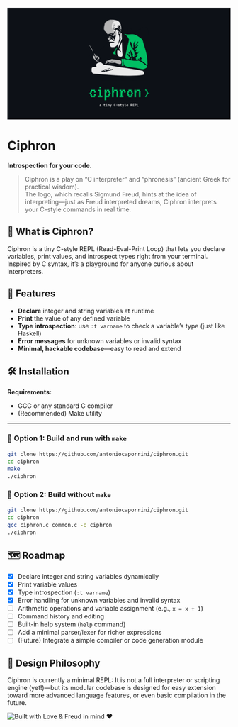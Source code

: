 <p align="center">
  <img src="./banner.png" alt="Ciphron Banner">
</p>

# Ciphron

**Introspection for your code.**

> Ciphron is a play on “C interpreter” and “phronesis” (ancient Greek for practical wisdom).  
> The logo, which recalls Sigmund Freud, hints at the idea of interpreting—just as Freud interpreted dreams, Ciphron interprets your C-style commands in real time.

## 🔎 What is Ciphron?

Ciphron is a tiny C-style REPL (Read-Eval-Print Loop) that lets you declare variables, print values, and introspect types right from your terminal. Inspired by C syntax, it’s a playground for anyone curious about interpreters.

## 🧠 Features

- **Declare** integer and string variables at runtime
- **Print** the value of any defined variable
- **Type introspection**: use `:t varname` to check a variable’s type (just like Haskell)
- **Error messages** for unknown variables or invalid syntax
- **Minimal, hackable codebase**—easy to read and extend

## 🛠️ Installation

**Requirements:**

- GCC or any standard C compiler
- (Recommended) Make utility

---

### 🔹 Option 1: Build and run with `make`

```bash
git clone https://github.com/antoniocaporrini/ciphron.git
cd ciphron
make
./ciphron
```

### 🔹 Option 2: Build without `make`

```bash
git clone https://github.com/antoniocaporrini/ciphron.git
cd ciphron
gcc ciphron.c common.c -o ciphron
./ciphron
```

## 🗺️ Roadmap

- [x] Declare integer and string variables dynamically
- [x] Print variable values
- [x] Type introspection (`:t varname`)
- [x] Error handling for unknown variables and invalid syntax
- [ ] Arithmetic operations and variable assignment (e.g., `x = x + 1`)
- [ ] Command history and editing
- [ ] Built-in help system (`help` command)
- [ ] Add a minimal parser/lexer for richer expressions
- [ ] (Future) Integrate a simple compiler or code generation module

## 🧩 Design Philosophy

Ciphron is currently a minimal REPL: It is not a full interpreter or scripting engine (yet!)—but its modular codebase is designed for easy extension toward more advanced language features, or even basic compilation in the future.

<img src="https://img.shields.io/badge/Built%20with-Love%20%26%20Freud%20in%20mind-blueviolet" alt="Built with Love & Freud in mind ❤️">
